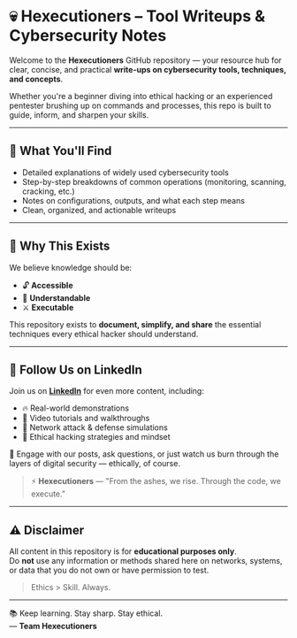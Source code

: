 # 💀 Hexecutioners – Tool Writeups & Cybersecurity Notes

Welcome to the **Hexecutioners** GitHub repository — your resource hub for clear, concise, and practical **write-ups on cybersecurity tools, techniques, and concepts**.

Whether you're a beginner diving into ethical hacking or an experienced pentester brushing up on commands and processes, this repo is built to guide, inform, and sharpen your skills.

---

## 🧠 What You'll Find

- Detailed explanations of widely used cybersecurity tools  
- Step-by-step breakdowns of common operations (monitoring, scanning, cracking, etc.)  
- Notes on configurations, outputs, and what each step means  
- Clean, organized, and actionable writeups

---

## 🚀 Why This Exists

We believe knowledge should be:
- 🔓 **Accessible**
- 🧠 **Understandable**
- ⚔️ **Executable**

This repository exists to **document, simplify, and share** the essential techniques every ethical hacker should understand.

---

## 🔗 Follow Us on LinkedIn

Join us on [**LinkedIn**](https://www.linkedin.com/company/hexecutioners) for even more content, including:

- 🔥 Real-world demonstrations
- 🎥 Video tutorials and walkthroughs
- 📡 Network attack & defense simulations
- 🎯 Ethical hacking strategies and mindset

💬 Engage with our posts, ask questions, or just watch us burn through the layers of digital security — ethically, of course.

> ⚡ **Hexecutioners** — "From the ashes, we rise. Through the code, we execute."

---

## ⚠️ Disclaimer

All content in this repository is for **educational purposes only**.  
Do **not** use any information or methods shared here on networks, systems, or data that you do not own or have permission to test.

> Ethics > Skill. Always.

---

📚 Keep learning. Stay sharp. Stay ethical.  
— **Team Hexecutioners**
